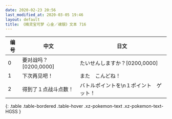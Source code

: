 ```yaml
---
date: 2020-02-23 20:56
last_modified_at: 2020-03-05 19:46
layout: default
title: 《精灵宝可梦 心金／魂银》文本 716
---
```

| 编号 | 中文 | 日文 |
| ---- | ---- | ---- |
| 0 | 要对战吗？[0200,0000] | たいせんしますか？[0200,0000] |
| 1 | 下次再见吧！ | また　こんどね！ |
| 2 | 得到了１点战斗点数！ | バトルポイントを\n１ポイント　ゲット！ |
{: .table .table-bordered .table-hover .xz-pokemon-text .xz-pokemon-text-HGSS }